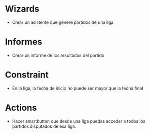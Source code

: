 # Wizards

* Crear un asistente que genere partidos de una liga.

# Informes

* Crear un informe de los resultados del partido

# Constraint

* En la liga, la fecha de inicio no puede ser mayor que la fecha final

# Actions

* Hacer smartbutton que desde una liga puedas acceder a todos los partidos disputados de esa liga.
